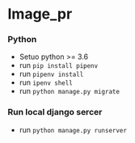 # Image_pr

### Python 
- Setuo python >= 3.6
- run `pip install pipenv`
- run `pipenv install`
- run `ipenv shell`
- run `python manage.py migrate`

### Run local django sercer
- run `python manage.py runserver`
